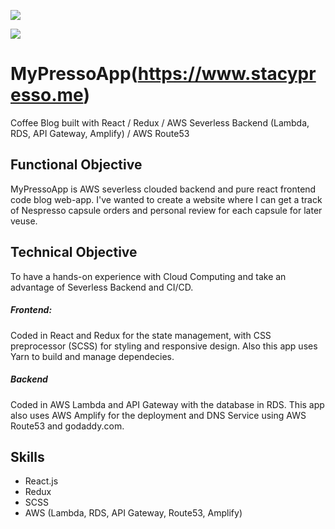 
![](https://media.giphy.com/media/TgxJxYZDe419rLN6lS/giphy.gif)

![](https://user-images.githubusercontent.com/45322680/73678181-cf419d80-4685-11ea-844d-7050e263b87a.png)



# MyPressoApp(https://www.stacypresso.me)

Coffee Blog built with React / Redux / AWS Severless Backend (Lambda, RDS, API Gateway, Amplify) / AWS Route53


## Functional Objective
MyPressoApp is AWS severless clouded backend and pure react frontend code blog web-app. I've wanted to create a website where I can get a track of Nespresso capsule orders and personal review for each capsule for later veuse. 


## Technical Objective
To have a hands-on experience with Cloud Computing and take an advantage of Severless Backend and CI/CD.

##### Frontend:
Coded in React and Redux for the state management, with CSS preprocessor (SCSS) for styling and responsive design.
Also this app uses Yarn to build and manage dependecies.

##### Backend
Coded in AWS Lambda and API Gateway with the database in RDS. 
This app also uses AWS Amplify for the deployment and DNS Service using AWS Route53 and godaddy.com. 


## Skills
* React.js
* Redux
* SCSS
* AWS (Lambda, RDS, API Gateway, Route53, Amplify)


